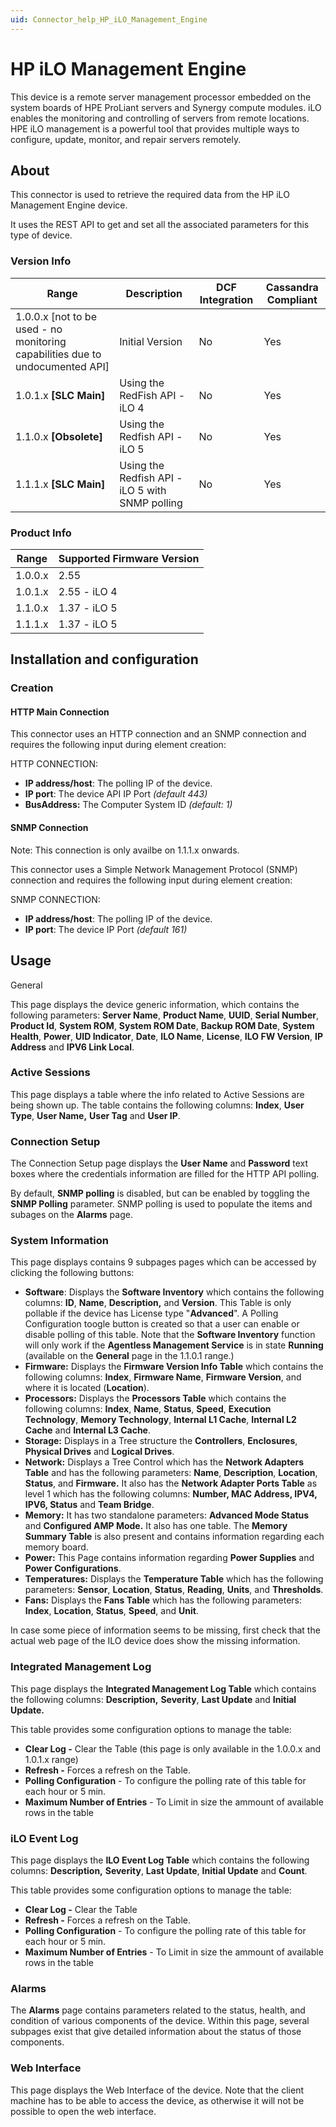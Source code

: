 ```yaml
---
uid: Connector_help_HP_iLO_Management_Engine
---
```


# HP iLO Management Engine

This device is a remote server management processor embedded on the system boards of HPE ProLiant servers and Synergy compute modules. iLO enables the monitoring and controlling of servers from remote locations. HPE iLO management is a powerful tool that provides multiple ways to configure, update, monitor, and repair servers remotely.

## About

This connector is used to retrieve the required data from the HP iLO Management Engine device.

It uses the REST API to get and set all the associated parameters for this type of device.



### Version Info

| **Range**                                                                | **Description**                                 | **DCF Integration** | **Cassandra Compliant** |
|---------------------------------------------------------------------------------|-------------------------------------------------|---------------------|-------------------------|
| 1.0.0.x \[not to be used - no monitoring capabilities due to undocumented API\] | Initial Version                                 | No                  | Yes                     |
| 1.0.1.x **\[SLC Main\]**                                                        | Using the RedFish API - iLO 4                   | No                  | Yes                     |
| 1.1.0.x **\[Obsolete\]**                                                        | Using the Redfish API - iLO 5                   | No                  | Yes                     |
| 1.1.1.x **\[SLC Main\]**                                                        | Using the Redfish API - iLO 5 with SNMP polling | No                  | Yes                     |

### Product Info

| Range | Supported Firmware Version |
|------------------|-----------------------------|
| 1.0.0.x          | 2.55                        |
| 1.0.1.x          | 2.55 - iLO 4                |
| 1.1.0.x          | 1.37 - iLO 5                |
| 1.1.1.x          | 1.37 - iLO 5                |

## Installation and configuration

### Creation

#### HTTP Main Connection

This connector uses an HTTP connection and an SNMP connection and requires the following input during element creation:

HTTP CONNECTION:

- **IP address/host**: The polling IP of the device.
- **IP port**: The device API IP Port *(default 443)*
- **BusAddress:** The Computer System ID *(default: 1)*

#### SNMP Connection

Note: This connection is only availbe on 1.1.1.x onwards.

This connector uses a Simple Network Management Protocol (SNMP) connection and requires the following input during element creation:

SNMP CONNECTION:

- **IP address/host**: The polling IP of the device.
- **IP port**: The device IP Port *(default 161)*

## Usage

General

This page displays the device generic information, which contains the following parameters: **Server Name**, **Product Name**, **UUID**, **Serial Number**, **Product Id**, **System ROM**, **System ROM Date**, **Backup ROM Date**, **System Health**, **Power**, **UID Indicator**, **Date**, **ILO Name**, **License**, **ILO FW Version**, **IP Address** and **IPV6 Link Local**.

### Active Sessions

This page displays a table where the info related to Active Sessions are being shown up. The table contains the following columns: **Index**, **User Type**, **User Name,** **User Tag** and **User IP**.

### Connection Setup

The Connection Setup page displays the **User Name** and **Password** text boxes where the credentials information are filled for the HTTP API polling.

By default, **SNMP polling** is disabled, but can be enabled by toggling the **SNMP Polling** parameter. SNMP polling is used to populate the items and subages on the **Alarms** page.

### System Information

This page displays contains 9 subpages pages which can be accessed by clicking the following buttons:

- **Software**: Displays the **Software Inventory** which contains the following columns: **ID**, **Name**, **Description,** and **Version**. This Table is only pollable if the device has License type "**Advanced**". A Polling Configuration toogle button is created so that a user can enable or disable polling of this table.
  Note that the **Software Inventory** function will only work if the **Agentless Management Service** is in state **Running** (available on the **General** page in the 1.1.0.1 range.)
- **Firmware:** Displays the **Firmware Version Info Table** which contains the following columns: **Index**, **Firmware Name**, **Firmware Version**, and where it is located (**Location**).
- **Processors:** Displays the **Processors Table** which contains the following columns: **Index**, **Name**, **Status**, **Speed**, **Execution Technology**, **Memory Technology**, **Internal L1 Cache**, **Internal L2 Cache** and **Internal L3 Cache**.
- **Storage:** Displays in a Tree structure the **Controllers**, **Enclosures**, **Physical Drives** and **Logical Drives**.
- **Network:** Displays a Tree Control which has the **Network Adapters Table** and has the following parameters: **Name**, **Description**, **Location**, **Status**, and **Firmware.** It also has the **Network Adapter Ports Table** as level 1 which has the following columns: **Number, MAC Address, IPV4, IPV6, Status** and **Team Bridge**.
- **Memory:** It has two standalone parameters: **Advanced Mode Status** and **Configured AMP Mode.** It also has one table. The **Memory Summary Table** is also present and contains information regarding each memory board.
- **Power:** This Page contains information regarding **Power Supplies** and **Power Configurations**.
- **Temperatures:** Displays the **Temperature Table** which has the following parameters: **Sensor**, **Location**, **Status**, **Reading**, **Units**, and **Thresholds**.
- **Fans:** Displays the **Fans Table** which has the following parameters: **Index**, **Location**, **Status**, **Speed**, and **Unit**.

In case some piece of information seems to be missing, first check that the actual web page of the ILO device does show the missing information.

### Integrated Management Log

This page displays the **Integrated Management Log Table** which contains the following columns: **Description,** **Severity**, **Last Update** and **Initial Update.**

This table provides some configuration options to manage the table:

- **Clear Log -** Clear the Table (this page is only available in the 1.0.0.x and 1.0.1.x range)
- **Refresh -** Forces a refresh on the Table.
- **Polling Configuration** - To configure the polling rate of this table for each hour or 5 min.
- **Maximum Number of Entries** - To Limit in size the ammount of available rows in the table

### iLO Event Log

This page displays the **ILO Event Log Table** which contains the following columns: **Description,** **Severity**, **Last Update**, **Initial Update** and **Count**.

This table provides some configuration options to manage the table:

- **Clear Log -** Clear the Table
- **Refresh -** Forces a refresh on the Table.
- **Polling Configuration** - To configure the polling rate of this table for each hour or 5 min.
- **Maximum Number of Entries** - To Limit in size the ammount of available rows in the table

### Alarms

The **Alarms** page contains parameters related to the status, health, and condition of various components of the device. Within this page, several subpages exist that give detailed information about the status of those components.

### Web Interface

This page displays the Web Interface of the device. Note that the client machine has to be able to access the device, as otherwise it will not be possible to open the web interface.
